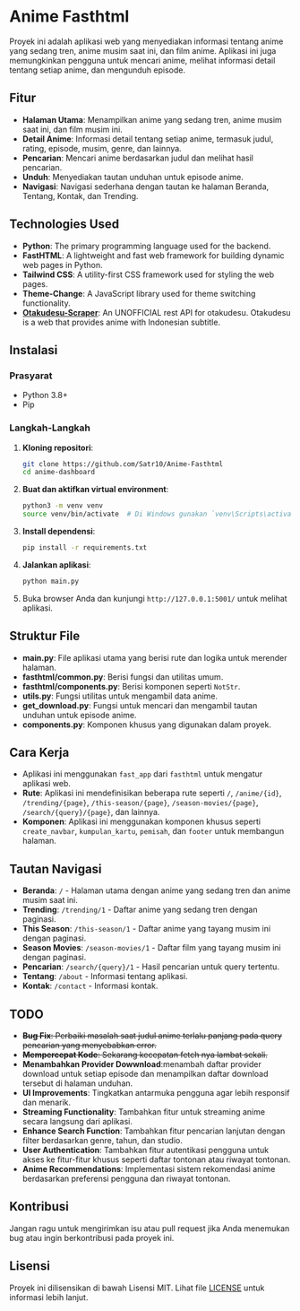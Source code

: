 # Anime Fasthtml

Proyek ini adalah aplikasi web yang menyediakan informasi tentang anime yang sedang tren, anime musim saat ini, dan film anime. Aplikasi ini juga memungkinkan pengguna untuk mencari anime, melihat informasi detail tentang setiap anime, dan mengunduh episode.

## Fitur

- **Halaman Utama**: Menampilkan anime yang sedang tren, anime musim saat ini, dan film musim ini.
- **Detail Anime**: Informasi detail tentang setiap anime, termasuk judul, rating, episode, musim, genre, dan lainnya.
- **Pencarian**: Mencari anime berdasarkan judul dan melihat hasil pencarian.
- **Unduh**: Menyediakan tautan unduhan untuk episode anime.
- **Navigasi**: Navigasi sederhana dengan tautan ke halaman Beranda, Tentang, Kontak, dan Trending.

## Technologies Used

- **Python**: The primary programming language used for the backend.
- **FastHTML**: A lightweight and fast web framework for building dynamic web pages in Python.
- **Tailwind CSS**: A utility-first CSS framework used for styling the web pages.
- **Theme-Change**: A JavaScript library used for theme switching functionality.
- **[Otakudesu-Scraper](https://github.com/rzkfyn/otakudesu-scraper)**: An UNOFFICIAL rest API for otakudesu. Otakudesu is a web that provides anime with Indonesian subtitle.

## Instalasi

### Prasyarat

- Python 3.8+
- Pip

### Langkah-Langkah

1. **Kloning repositori**:

   ```bash
   git clone https://github.com/Satr10/Anime-Fasthtml
   cd anime-dashboard
   ```

2. **Buat dan aktifkan virtual environment**:

   ```bash
   python3 -m venv venv
   source venv/bin/activate  # Di Windows gunakan `venv\Scripts\activate`
   ```

3. **Install dependensi**:

   ```bash
   pip install -r requirements.txt
   ```

4. **Jalankan aplikasi**:

   ```bash
   python main.py
   ```

5. Buka browser Anda dan kunjungi `http://127.0.0.1:5001/` untuk melihat aplikasi.

## Struktur File

- **main.py**: File aplikasi utama yang berisi rute dan logika untuk merender halaman.
- **fasthtml/common.py**: Berisi fungsi dan utilitas umum.
- **fasthtml/components.py**: Berisi komponen seperti `NotStr`.
- **utils.py**: Fungsi utilitas untuk mengambil data anime.
- **get_download.py**: Fungsi untuk mencari dan mengambil tautan unduhan untuk episode anime.
- **components.py**: Komponen khusus yang digunakan dalam proyek.

## Cara Kerja

- Aplikasi ini menggunakan `fast_app` dari `fasthtml` untuk mengatur aplikasi web.
- **Rute**: Aplikasi ini mendefinisikan beberapa rute seperti `/`, `/anime/{id}`, `/trending/{page}`, `/this-season/{page}`, `/season-movies/{page}`, `/search/{query}/{page}`, dan lainnya.
- **Komponen**: Aplikasi ini menggunakan komponen khusus seperti `create_navbar`, `kumpulan_kartu`, `pemisah`, dan `footer` untuk membangun halaman.

## Tautan Navigasi

- **Beranda**: `/` - Halaman utama dengan anime yang sedang tren dan anime musim saat ini.
- **Trending**: `/trending/1` - Daftar anime yang sedang tren dengan paginasi.
- **This Season**: `/this-season/1` - Daftar anime yang tayang musim ini dengan paginasi.
- **Season Movies**: `/season-movies/1` - Daftar film yang tayang musim ini dengan paginasi.
- **Pencarian**: `/search/{query}/1` - Hasil pencarian untuk query tertentu.
- **Tentang**: `/about` - Informasi tentang aplikasi.
- **Kontak**: `/contact` - Informasi kontak.

## TODO

- ~~**Bug Fix**: Perbaiki masalah saat judul anime terlalu panjang pada query pencarian yang menyebabkan error.~~
- ~~**Mempercepat Kode**: Sekarang kecepatan fetch nya lambat sekali.~~
- **Menambahkan Provider Dowwnload**:menambah daftar provider download untuk setiap episode dan menampilkan daftar download tersebut di halaman unduhan.
- **UI Improvements**: Tingkatkan antarmuka pengguna agar lebih responsif dan menarik.
- **Streaming Functionality**: Tambahkan fitur untuk streaming anime secara langsung dari aplikasi.
- **Enhance Search Function**: Tambahkan fitur pencarian lanjutan dengan filter berdasarkan genre, tahun, dan studio.
- **User Authentication**: Tambahkan fitur autentikasi pengguna untuk akses ke fitur-fitur khusus seperti daftar tontonan atau riwayat tontonan.
- **Anime Recommendations**: Implementasi sistem rekomendasi anime berdasarkan preferensi pengguna dan riwayat tontonan.

## Kontribusi

Jangan ragu untuk mengirimkan isu atau pull request jika Anda menemukan bug atau ingin berkontribusi pada proyek ini.

## Lisensi

Proyek ini dilisensikan di bawah Lisensi MIT. Lihat file [LICENSE](LICENSE) untuk informasi lebih lanjut.
